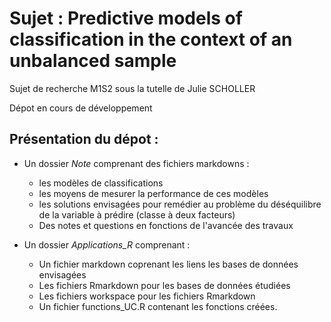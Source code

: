 # Sujet : Predictive models of classification in the context of an unbalanced sample

Sujet de recherche M1S2 sous la tutelle de Julie SCHOLLER

Dépot en cours de développement

## Présentation du dépot :

- Un dossier *Note* comprenant des fichiers markdowns :
  - les modèles de classifications
  - les moyens de mesurer la performance de ces modèles
  - les solutions envisagées pour remédier au problème du déséquilibre de la variable à prédire (classe à deux facteurs)
  - Des notes et questions en fonctions de l'avancée des travaux

- Un dossier *Applications_R* comprenant :
  - Un fichier markdown coprenant les liens les bases de données envisagées
  - Les fichiers Rmarkdown pour les bases de données étudiées
  - Les fichiers workspace pour les fichiers Rmarkdown
  - Un fichier functions_UC.R contenant les fonctions créées. 
